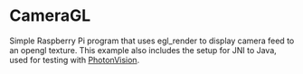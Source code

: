 CameraGL
========

Simple Raspberry Pi program that uses egl_render to display camera feed to an opengl texture. This example also includes the setup for JNI to Java, used for testing with [PhotonVision](https://github.com/PhotonVision/photonvision).
